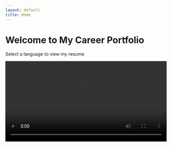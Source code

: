 ```yaml
---
layout: default
title: Home
---
```


<div class="hero-section">
  <h1>Welcome to My Career Portfolio</h1>
  <p>Select a language to view my resume</p>
</div>

<div class="content-section">
  <div class="video-container">
    <video id="intro-video" controls width="100%">
      <source src="{{ '/assets/video/intro_en.mp4' | relative_url }}" type="video/mp4">
      Your browser does not support the video tag.
    </video>
  </div>
</div>

<script>
  document.addEventListener('DOMContentLoaded', function() {
    const languageButtons = document.querySelectorAll('.language-btn');
    const videoSource = document.querySelector('#intro-video source');
    const video = document.getElementById('intro-video');

    languageButtons.forEach(button => {
      button.addEventListener('click', function() {
        const selectedLang = this.getAttribute('data-lang');
        
        // Update video source
        videoSource.src = `{{ '/assets/video/intro_' | relative_url }}${selectedLang}.mp4`;
        video.load(); // Reload the video with the new source
      });
    });
  });
</script>